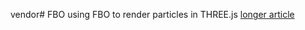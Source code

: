 vendor# FBO
using FBO to render particles in THREE.js
[longer article](http://barradeau.com/blog/?p=621)

